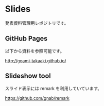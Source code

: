 # Slides

発表資料管理用レポジトリです。

## GitHub Pages

以下から資料を参照可能です。

http://goami-takaaki.github.io/

## Slideshow tool

スライド表示には remark を利用していています。

https://github.com/gnab/remark
